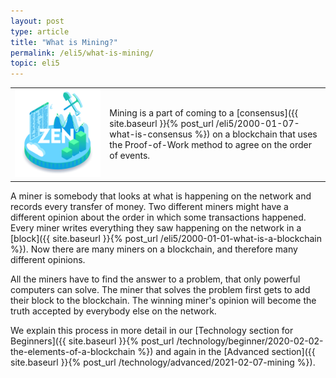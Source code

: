 ```yaml
---
layout: post
type: article
title: "What is Mining?"
permalink: /eli5/what-is-mining/
topic: eli5
---
```


<table class="table lead">
    <tr>
        <td class="icon"><img src="/assets/post_files/eli5/what-is-mining/Mining.jpg" alt="Mining"></td>
        <td>
            Mining is a part of coming to a [consensus]({{ site.baseurl }}{% post_url /eli5/2000-01-07-what-is-consensus %}) on a blockchain that uses the Proof-of-Work method to agree on the order of events.
        </td>
    </tr>
</table> 

A miner is somebody that looks at what is happening on the network and records every transfer of money. Two different miners might have a different opinion about the order in which some transactions happened. Every miner writes everything they saw happening on the network in a [block]({{ site.baseurl }}{% post_url /eli5/2000-01-01-what-is-a-blockchain %}). Now there are many miners on a blockchain, and therefore many different opinions.

All the miners have to find the answer to a problem, that only powerful computers can solve. The miner that solves the problem first gets to add their block to the blockchain. The winning miner's opinion will become the truth accepted by everybody else on the network.

We explain this process in more detail in our [Technology section for Beginners]({{ site.baseurl }}{% post_url /technology/beginner/2020-02-02-the-elements-of-a-blockchain %}) and again in the [Advanced section]({{ site.baseurl }}{% post_url /technology/advanced/2021-02-07-mining %}).
